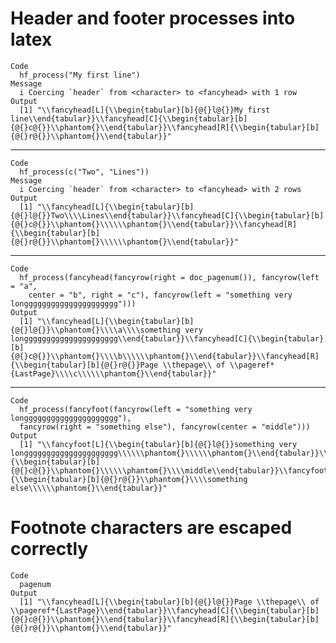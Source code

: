 # Header and footer processes into latex

    Code
      hf_process("My first line")
    Message
      i Coercing `header` from <character> to <fancyhead> with 1 row
    Output
      [1] "\\fancyhead[L]{\\begin{tabular}[b]{@{}l@{}}My first line\\end{tabular}}\\fancyhead[C]{\\begin{tabular}[b]{@{}c@{}}\\phantom{}\\end{tabular}}\\fancyhead[R]{\\begin{tabular}[b]{@{}r@{}}\\phantom{}\\end{tabular}}"

---

    Code
      hf_process(c("Two", "Lines"))
    Message
      i Coercing `header` from <character> to <fancyhead> with 2 rows
    Output
      [1] "\\fancyhead[L]{\\begin{tabular}[b]{@{}l@{}}Two\\\\Lines\\end{tabular}}\\fancyhead[C]{\\begin{tabular}[b]{@{}c@{}}\\phantom{}\\\\\\phantom{}\\end{tabular}}\\fancyhead[R]{\\begin{tabular}[b]{@{}r@{}}\\phantom{}\\\\\\phantom{}\\end{tabular}}"

---

    Code
      hf_process(fancyhead(fancyrow(right = doc_pagenum()), fancyrow(left = "a",
        center = "b", right = "c"), fancyrow(left = "something very longgggggggggggggggggggg")))
    Output
      [1] "\\fancyhead[L]{\\begin{tabular}[b]{@{}l@{}}\\phantom{}\\\\a\\\\something very longgggggggggggggggggggg\\end{tabular}}\\fancyhead[C]{\\begin{tabular}[b]{@{}c@{}}\\phantom{}\\\\b\\\\\\phantom{}\\end{tabular}}\\fancyhead[R]{\\begin{tabular}[b]{@{}r@{}}Page \\thepage\\ of \\pageref*{LastPage}\\\\c\\\\\\phantom{}\\end{tabular}}"

---

    Code
      hf_process(fancyfoot(fancyrow(left = "something very longgggggggggggggggggggg"),
      fancyrow(right = "something else"), fancyrow(center = "middle")))
    Output
      [1] "\\fancyfoot[L]{\\begin{tabular}[b]{@{}l@{}}something very longgggggggggggggggggggg\\\\\\phantom{}\\\\\\phantom{}\\end{tabular}}\\fancyfoot[C]{\\begin{tabular}[b]{@{}c@{}}\\phantom{}\\\\\\phantom{}\\\\middle\\end{tabular}}\\fancyfoot[R]{\\begin{tabular}[b]{@{}r@{}}\\phantom{}\\\\something else\\\\\\phantom{}\\end{tabular}}"

# Footnote characters are escaped correctly

    Code
      pagenum
    Output
      [1] "\\fancyhead[L]{\\begin{tabular}[b]{@{}l@{}}Page \\thepage\\ of \\pageref*{LastPage}\\end{tabular}}\\fancyhead[C]{\\begin{tabular}[b]{@{}c@{}}\\phantom{}\\end{tabular}}\\fancyhead[R]{\\begin{tabular}[b]{@{}r@{}}\\phantom{}\\end{tabular}}"

